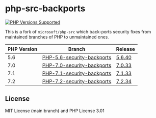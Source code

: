 # php-src-backports
<p>
  <a href="https://github.com/shivammathur/php-src-backports" title="php-src-backports">
    <img alt="PHP Versions Supported" src="https://img.shields.io/badge/php-5.6%20to%207.2-777bb3.svg?logo=php&logoColor=white&labelColor=555555">
  </a>
<p>

This is a fork of `microsoft/php-src` which back-ports security fixes from maintained branches of PHP to unmaintained ones.

|PHP Version|Branch|Release|
|---|---|---|
|5.6|[PHP-5.6-security-backports](https://github.com/shivammathur/php-src-backports/tree/PHP-5.6-security-backports)|[5.6.40](https://github.com/shivammathur/php-src-backports/archive/7.1.33.tar.gz)|
|7.0|[PHP-7.0-security-backports](https://github.com/shivammathur/php-src-backports/tree/PHP-7.0-security-backports)|[7.0.33](https://github.com/shivammathur/php-src-backports/archive/7.1.33.tar.gz)|
|7.1|[PHP-7.1-security-backports](https://github.com/shivammathur/php-src-backports/tree/PHP-7.1-security-backports)|[7.1.33](https://github.com/shivammathur/php-src-backports/archive/7.1.33.tar.gz)|
|7.2|[PHP-7.2-security-backports](https://github.com/shivammathur/php-src-backports/tree/PHP-7.2-security-backports)|[7.2.34](https://github.com/shivammathur/php-src-backports/archive/7.1.33.tar.gz)|

## License

MIT License (main branch) and PHP License 3.01
